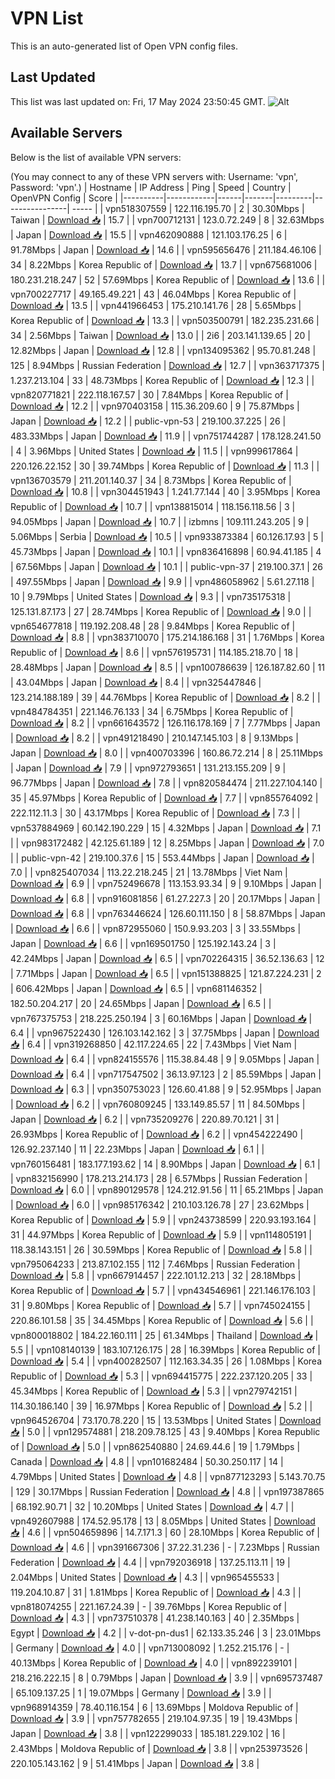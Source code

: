 # VPN List

This is an auto-generated list of Open VPN config files.

## Last Updated

This list was last updated on: Fri, 17 May 2024 23:50:45 GMT.
![Alt](https://repobeats.axiom.co/api/embed/186b98318ef1479477931607c1ad7d823f12451f.svg "Repobeats analytics image")

## Available Servers

Below is the list of available VPN servers:

(You may connect to any of these VPN servers with: Username: 'vpn', Password: 'vpn'.)
| Hostname | IP Address | Ping | Speed | Country | OpenVPN Config | Score |
|----------|------------|------|-------|---------|----------------| ----- |
| vpn518307559 | 122.116.195.70 | 2 | 30.30Mbps | Taiwan | [Download 📥](./configs/server_0_TW.ovpn) | 15.7 |
| vpn700712131 | 123.0.72.249 | 8 | 32.63Mbps | Japan | [Download 📥](./configs/server_1_JP.ovpn) | 15.5 |
| vpn462090888 | 121.103.176.25 | 6 | 91.78Mbps | Japan | [Download 📥](./configs/server_2_JP.ovpn) | 14.6 |
| vpn595656476 | 211.184.46.106 | 34 | 8.22Mbps | Korea Republic of | [Download 📥](./configs/server_3_KR.ovpn) | 13.7 |
| vpn675681006 | 180.231.218.247 | 52 | 57.69Mbps | Korea Republic of | [Download 📥](./configs/server_4_KR.ovpn) | 13.6 |
| vpn700227717 | 49.165.49.221 | 43 | 46.04Mbps | Korea Republic of | [Download 📥](./configs/server_5_KR.ovpn) | 13.5 |
| vpn441966453 | 175.210.141.76 | 28 | 5.65Mbps | Korea Republic of | [Download 📥](./configs/server_6_KR.ovpn) | 13.3 |
| vpn503500791 | 182.235.231.66 | 34 | 2.56Mbps | Taiwan | [Download 📥](./configs/server_7_TW.ovpn) | 13.0 |
| 2i6 | 203.141.139.65 | 20 | 12.82Mbps | Japan | [Download 📥](./configs/server_8_JP.ovpn) | 12.8 |
| vpn134095362 | 95.70.81.248 | 125 | 8.94Mbps | Russian Federation | [Download 📥](./configs/server_9_RU.ovpn) | 12.7 |
| vpn363717375 | 1.237.213.104 | 33 | 48.73Mbps | Korea Republic of | [Download 📥](./configs/server_10_KR.ovpn) | 12.3 |
| vpn820771821 | 222.118.167.57 | 30 | 7.84Mbps | Korea Republic of | [Download 📥](./configs/server_11_KR.ovpn) | 12.2 |
| vpn970403158 | 115.36.209.60 | 9 | 75.87Mbps | Japan | [Download 📥](./configs/server_12_JP.ovpn) | 12.2 |
| public-vpn-53 | 219.100.37.225 | 26 | 483.33Mbps | Japan | [Download 📥](./configs/server_13_JP.ovpn) | 11.9 |
| vpn751744287 | 178.128.241.50 | 4 | 3.96Mbps | United States | [Download 📥](./configs/server_14_US.ovpn) | 11.5 |
| vpn999617864 | 220.126.22.152 | 30 | 39.74Mbps | Korea Republic of | [Download 📥](./configs/server_15_KR.ovpn) | 11.3 |
| vpn136703579 | 211.201.140.37 | 34 | 8.73Mbps | Korea Republic of | [Download 📥](./configs/server_16_KR.ovpn) | 10.8 |
| vpn304451943 | 1.241.77.144 | 40 | 3.95Mbps | Korea Republic of | [Download 📥](./configs/server_17_KR.ovpn) | 10.7 |
| vpn138815014 | 118.156.118.56 | 3 | 94.05Mbps | Japan | [Download 📥](./configs/server_18_JP.ovpn) | 10.7 |
| izbmns | 109.111.243.205 | 9 | 5.06Mbps | Serbia | [Download 📥](./configs/server_19_RS.ovpn) | 10.5 |
| vpn933873384 | 60.126.17.93 | 5 | 45.73Mbps | Japan | [Download 📥](./configs/server_20_JP.ovpn) | 10.1 |
| vpn836416898 | 60.94.41.185 | 4 | 67.56Mbps | Japan | [Download 📥](./configs/server_21_JP.ovpn) | 10.1 |
| public-vpn-37 | 219.100.37.1 | 26 | 497.55Mbps | Japan | [Download 📥](./configs/server_22_JP.ovpn) | 9.9 |
| vpn486058962 | 5.61.27.118 | 10 | 9.79Mbps | United States | [Download 📥](./configs/server_23_US.ovpn) | 9.3 |
| vpn735175318 | 125.131.87.173 | 27 | 28.74Mbps | Korea Republic of | [Download 📥](./configs/server_24_KR.ovpn) | 9.0 |
| vpn654677818 | 119.192.208.48 | 28 | 9.84Mbps | Korea Republic of | [Download 📥](./configs/server_25_KR.ovpn) | 8.8 |
| vpn383710070 | 175.214.186.168 | 31 | 1.76Mbps | Korea Republic of | [Download 📥](./configs/server_26_KR.ovpn) | 8.6 |
| vpn576195731 | 114.185.218.70 | 18 | 28.48Mbps | Japan | [Download 📥](./configs/server_27_JP.ovpn) | 8.5 |
| vpn100786639 | 126.187.82.60 | 11 | 43.04Mbps | Japan | [Download 📥](./configs/server_28_JP.ovpn) | 8.4 |
| vpn325447846 | 123.214.188.189 | 39 | 44.76Mbps | Korea Republic of | [Download 📥](./configs/server_29_KR.ovpn) | 8.2 |
| vpn484784351 | 221.146.76.133 | 34 | 6.75Mbps | Korea Republic of | [Download 📥](./configs/server_30_KR.ovpn) | 8.2 |
| vpn661643572 | 126.116.178.169 | 7 | 7.77Mbps | Japan | [Download 📥](./configs/server_31_JP.ovpn) | 8.2 |
| vpn491218490 | 210.147.145.103 | 8 | 9.13Mbps | Japan | [Download 📥](./configs/server_32_JP.ovpn) | 8.0 |
| vpn400703396 | 160.86.72.214 | 8 | 25.11Mbps | Japan | [Download 📥](./configs/server_33_JP.ovpn) | 7.9 |
| vpn972793651 | 131.213.155.209 | 9 | 96.77Mbps | Japan | [Download 📥](./configs/server_34_JP.ovpn) | 7.8 |
| vpn820584474 | 211.227.104.140 | 35 | 45.97Mbps | Korea Republic of | [Download 📥](./configs/server_35_KR.ovpn) | 7.7 |
| vpn855764092 | 222.112.11.3 | 30 | 43.17Mbps | Korea Republic of | [Download 📥](./configs/server_36_KR.ovpn) | 7.3 |
| vpn537884969 | 60.142.190.229 | 15 | 4.32Mbps | Japan | [Download 📥](./configs/server_37_JP.ovpn) | 7.1 |
| vpn983172482 | 42.125.61.189 | 12 | 8.25Mbps | Japan | [Download 📥](./configs/server_38_JP.ovpn) | 7.0 |
| public-vpn-42 | 219.100.37.6 | 15 | 553.44Mbps | Japan | [Download 📥](./configs/server_39_JP.ovpn) | 7.0 |
| vpn825407034 | 113.22.218.245 | 21 | 13.78Mbps | Viet Nam | [Download 📥](./configs/server_40_VN.ovpn) | 6.9 |
| vpn752496678 | 113.153.93.34 | 9 | 9.10Mbps | Japan | [Download 📥](./configs/server_41_JP.ovpn) | 6.8 |
| vpn916081856 | 61.27.227.3 | 20 | 20.17Mbps | Japan | [Download 📥](./configs/server_42_JP.ovpn) | 6.8 |
| vpn763446624 | 126.60.111.150 | 8 | 58.87Mbps | Japan | [Download 📥](./configs/server_43_JP.ovpn) | 6.6 |
| vpn872955060 | 150.9.93.203 | 3 | 33.55Mbps | Japan | [Download 📥](./configs/server_44_JP.ovpn) | 6.6 |
| vpn169501750 | 125.192.143.24 | 3 | 42.24Mbps | Japan | [Download 📥](./configs/server_45_JP.ovpn) | 6.5 |
| vpn702264315 | 36.52.136.63 | 12 | 7.71Mbps | Japan | [Download 📥](./configs/server_46_JP.ovpn) | 6.5 |
| vpn151388825 | 121.87.224.231 | 2 | 606.42Mbps | Japan | [Download 📥](./configs/server_47_JP.ovpn) | 6.5 |
| vpn681146352 | 182.50.204.217 | 20 | 24.65Mbps | Japan | [Download 📥](./configs/server_48_JP.ovpn) | 6.5 |
| vpn767375753 | 218.225.250.194 | 3 | 60.16Mbps | Japan | [Download 📥](./configs/server_49_JP.ovpn) | 6.4 |
| vpn967522430 | 126.103.142.162 | 3 | 37.75Mbps | Japan | [Download 📥](./configs/server_50_JP.ovpn) | 6.4 |
| vpn319268850 | 42.117.224.65 | 22 | 7.43Mbps | Viet Nam | [Download 📥](./configs/server_51_VN.ovpn) | 6.4 |
| vpn824155576 | 115.38.84.48 | 9 | 9.05Mbps | Japan | [Download 📥](./configs/server_52_JP.ovpn) | 6.4 |
| vpn717547502 | 36.13.97.123 | 2 | 85.59Mbps | Japan | [Download 📥](./configs/server_53_JP.ovpn) | 6.3 |
| vpn350753023 | 126.60.41.88 | 9 | 52.95Mbps | Japan | [Download 📥](./configs/server_54_JP.ovpn) | 6.2 |
| vpn760809245 | 133.149.85.57 | 11 | 84.50Mbps | Japan | [Download 📥](./configs/server_55_JP.ovpn) | 6.2 |
| vpn735209276 | 220.89.70.121 | 31 | 26.93Mbps | Korea Republic of | [Download 📥](./configs/server_56_KR.ovpn) | 6.2 |
| vpn454222490 | 126.92.237.140 | 11 | 22.23Mbps | Japan | [Download 📥](./configs/server_57_JP.ovpn) | 6.1 |
| vpn760156481 | 183.177.193.62 | 14 | 8.90Mbps | Japan | [Download 📥](./configs/server_58_JP.ovpn) | 6.1 |
| vpn832156990 | 178.213.214.173 | 28 | 6.57Mbps | Russian Federation | [Download 📥](./configs/server_59_RU.ovpn) | 6.0 |
| vpn890129578 | 124.212.91.56 | 11 | 65.21Mbps | Japan | [Download 📥](./configs/server_60_JP.ovpn) | 6.0 |
| vpn985176342 | 210.103.126.78 | 27 | 23.62Mbps | Korea Republic of | [Download 📥](./configs/server_61_KR.ovpn) | 5.9 |
| vpn243738599 | 220.93.193.164 | 31 | 44.97Mbps | Korea Republic of | [Download 📥](./configs/server_62_KR.ovpn) | 5.9 |
| vpn114805191 | 118.38.143.151 | 26 | 30.59Mbps | Korea Republic of | [Download 📥](./configs/server_63_KR.ovpn) | 5.8 |
| vpn795064233 | 213.87.102.155 | 112 | 7.46Mbps | Russian Federation | [Download 📥](./configs/server_64_RU.ovpn) | 5.8 |
| vpn667914457 | 222.101.12.213 | 32 | 28.18Mbps | Korea Republic of | [Download 📥](./configs/server_65_KR.ovpn) | 5.7 |
| vpn434546961 | 221.146.176.103 | 31 | 9.80Mbps | Korea Republic of | [Download 📥](./configs/server_66_KR.ovpn) | 5.7 |
| vpn745024155 | 220.86.101.58 | 35 | 34.45Mbps | Korea Republic of | [Download 📥](./configs/server_67_KR.ovpn) | 5.6 |
| vpn800018802 | 184.22.160.111 | 25 | 61.34Mbps | Thailand | [Download 📥](./configs/server_68_TH.ovpn) | 5.5 |
| vpn108140139 | 183.107.126.175 | 28 | 16.39Mbps | Korea Republic of | [Download 📥](./configs/server_69_KR.ovpn) | 5.4 |
| vpn400282507 | 112.163.34.35 | 26 | 1.08Mbps | Korea Republic of | [Download 📥](./configs/server_70_KR.ovpn) | 5.3 |
| vpn694415775 | 222.237.120.205 | 33 | 45.34Mbps | Korea Republic of | [Download 📥](./configs/server_71_KR.ovpn) | 5.3 |
| vpn279742151 | 114.30.186.140 | 39 | 16.97Mbps | Korea Republic of | [Download 📥](./configs/server_72_KR.ovpn) | 5.2 |
| vpn964526704 | 73.170.78.220 | 15 | 13.53Mbps | United States | [Download 📥](./configs/server_73_US.ovpn) | 5.0 |
| vpn129574881 | 218.209.78.125 | 43 | 9.40Mbps | Korea Republic of | [Download 📥](./configs/server_74_KR.ovpn) | 5.0 |
| vpn862540880 | 24.69.44.6 | 19 | 1.79Mbps | Canada | [Download 📥](./configs/server_75_CA.ovpn) | 4.8 |
| vpn101682484 | 50.30.250.117 | 14 | 4.79Mbps | United States | [Download 📥](./configs/server_76_US.ovpn) | 4.8 |
| vpn877123293 | 5.143.70.75 | 129 | 30.17Mbps | Russian Federation | [Download 📥](./configs/server_77_RU.ovpn) | 4.8 |
| vpn197387865 | 68.192.90.71 | 32 | 10.20Mbps | United States | [Download 📥](./configs/server_78_US.ovpn) | 4.7 |
| vpn492607988 | 174.52.95.178 | 13 | 8.05Mbps | United States | [Download 📥](./configs/server_79_US.ovpn) | 4.6 |
| vpn504659896 | 14.7.171.3 | 60 | 28.10Mbps | Korea Republic of | [Download 📥](./configs/server_80_KR.ovpn) | 4.6 |
| vpn391667306 | 37.22.31.236 | - | 7.23Mbps | Russian Federation | [Download 📥](./configs/server_81_RU.ovpn) | 4.4 |
| vpn792036918 | 137.25.113.11 | 19 | 2.04Mbps | United States | [Download 📥](./configs/server_82_US.ovpn) | 4.3 |
| vpn965455533 | 119.204.10.87 | 31 | 1.81Mbps | Korea Republic of | [Download 📥](./configs/server_83_KR.ovpn) | 4.3 |
| vpn818074255 | 221.167.24.39 | - | 39.76Mbps | Korea Republic of | [Download 📥](./configs/server_84_KR.ovpn) | 4.3 |
| vpn737510378 | 41.238.140.163 | 40 | 2.35Mbps | Egypt | [Download 📥](./configs/server_85_EG.ovpn) | 4.2 |
| v-dot-pn-dus1 | 62.133.35.246 | 3 | 23.01Mbps | Germany | [Download 📥](./configs/server_86_DE.ovpn) | 4.0 |
| vpn713008092 | 1.252.215.176 | - | 40.13Mbps | Korea Republic of | [Download 📥](./configs/server_87_KR.ovpn) | 4.0 |
| vpn892239101 | 218.216.222.15 | 8 | 0.79Mbps | Japan | [Download 📥](./configs/server_88_JP.ovpn) | 3.9 |
| vpn695737487 | 65.109.137.25 | 1 | 19.07Mbps | Germany | [Download 📥](./configs/server_89_DE.ovpn) | 3.9 |
| vpn968914359 | 78.40.116.154 | 6 | 13.69Mbps | Moldova Republic of | [Download 📥](./configs/server_90_MD.ovpn) | 3.9 |
| vpn757782655 | 219.104.97.35 | 19 | 19.43Mbps | Japan | [Download 📥](./configs/server_91_JP.ovpn) | 3.8 |
| vpn122299033 | 185.181.229.102 | 16 | 2.43Mbps | Moldova Republic of | [Download 📥](./configs/server_92_MD.ovpn) | 3.8 |
| vpn253973526 | 220.105.143.162 | 9 | 51.41Mbps | Japan | [Download 📥](./configs/server_93_JP.ovpn) | 3.8 |

